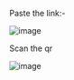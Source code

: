 Paste the link:-

![image](https://github.com/Gagan3825/QR_Code_Generator/assets/84625527/fac0635c-01a6-45ca-87ae-cc3c27b03f22)


Scan the qr

![image](https://github.com/Gagan3825/QR_Code_Generator/assets/84625527/5d6aca45-01e3-4030-9057-3c490cc39761)

